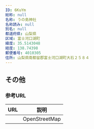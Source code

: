 ```yaml
---
ID: 6KuYm
総称: null
名称: うの島神社
名称読み: null
別名: null
都道府県: 山梨県
区域: 富士河口湖町
緯度: 35.5143048
経度: 138.74398
郵便番号: 4010305
住所: 山梨県南都留郡富士河口湖町大石２５８４
---
```


## その他

### 参考URL

| URL | 説明          |
| --- | ------------- |
|     | OpenStreetMap |
